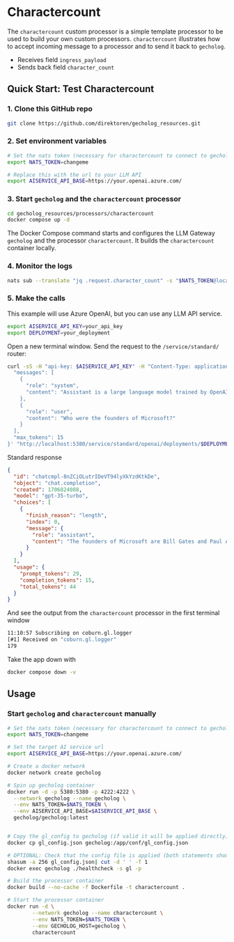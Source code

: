 # Charactercount

The `charactercount` custom processor is a simple template processor to be used to build your own custom processors. `charactercount` illustrates how to accept incoming message to a processor and to send it back to `gecholog`.

- Receives field `ingress_payload`
- Sends back field `character_count`

## Quick Start: Test Charactercount

### 1. Clone this GitHub repo

```sh
git clone https://github.com/direktoren/gecholog_resources.git
```

### 2. Set environment variables

```sh
# Set the nats token (necessary for charactercount to connect to gecholog)
export NATS_TOKEN=changeme

# Replace this with the url to your LLM API
export AISERVICE_API_BASE=https://your.openai.azure.com/
```

### 3. Start `gecholog` and the `charactercount` processor

```sh
cd gecholog_resources/processors/charactercount
docker compose up -d
```

The Docker Compose command starts and configures the LLM Gateway `gecholog` and the processor `charactercount`. It builds the `charactercount` container locally. 

### 4. Monitor the logs

```sh
nats sub --translate "jq .request.character_count" -s "$NATS_TOKEN@localhost" "coburn.gl.logger"
```


### 5. Make the calls

This example will use Azure OpenAI, but you can use any LLM API service.

```sh
export AISERVICE_API_KEY=your_api_key
export DEPLOYMENT=your_deployment
```

Open a new terminal window. Send the request to the `/service/standard/` router:

```sh
curl -sS -H "api-key: $AISERVICE_API_KEY" -H "Content-Type: application/json" -X POST -d '{
  "messages": [
    {
      "role": "system",
      "content": "Assistant is a large language model trained by OpenAI."
    },
    {
      "role": "user",
      "content": "Who were the founders of Microsoft?"
    }
  ],
  "max_tokens": 15
}' "http://localhost:5380/service/standard/openai/deployments/$DEPLOYMENT/chat/completions?api-version=2023-05-15"
```

Standard response

```json
{
  "id": "chatcmpl-8nZCiOLutrIDeVT94lyXkYzdKtkDe",
  "object": "chat.completion",
  "created": 1706824088,
  "model": "gpt-35-turbo",
  "choices": [
    {
      "finish_reason": "length",
      "index": 0,
      "message": {
        "role": "assistant",
        "content": "The founders of Microsoft are Bill Gates and Paul Allen. They founded Microsoft on"
      }
    }
  ],
  "usage": {
    "prompt_tokens": 29,
    "completion_tokens": 15,
    "total_tokens": 44
  }
}
```

And see the output from the `charactercount` processor in the first terminal window

```sh
11:10:57 Subscribing on coburn.gl.logger 
[#1] Received on "coburn.gl.logger"
179
```

Take the app down with

```sh
docker compose down -v
```

## Usage

### Start `gecholog` and `charactercount` manually

```sh
# Set the nats token (necessary for charactercount to connect to gecholog)
export NATS_TOKEN=changeme

# Set the target AI service url
export AISERVICE_API_BASE=https://your.openai.azure.com/

# Create a docker network
docker network create gecholog

# Spin up gecholog container
docker run -d -p 5380:5380 -p 4222:4222 \
  --network gecholog --name gecholog \
  --env NATS_TOKEN=$NATS_TOKEN \
  --env AISERVICE_API_BASE=$AISERVICE_API_BASE \
  gecholog/gecholog:latest


# Copy the gl_config to gecholog (if valid it will be applied directly)
docker cp gl_config.json gecholog:/app/conf/gl_config.json

# OPTIONAL: Check that the config file is applied (both statements should produce the same checksum)
shasum -a 256 gl_config.json| cut -d ' ' -f 1
docker exec gecholog ./healthcheck -s gl -p

# Build the processor container
docker build --no-cache -f Dockerfile -t charactercount .

# Start the processor container
docker run -d \
        --network gecholog --name charactercount \
        --env NATS_TOKEN=$NATS_TOKEN \
        --env GECHOLOG_HOST=gecholog \
        charactercount

```
